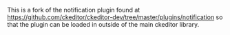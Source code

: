 This is a fork of the notification plugin found at
https://github.com/ckeditor/ckeditor-dev/tree/master/plugins/notification so
that the plugin can be loaded in outside of the main ckeditor library.
